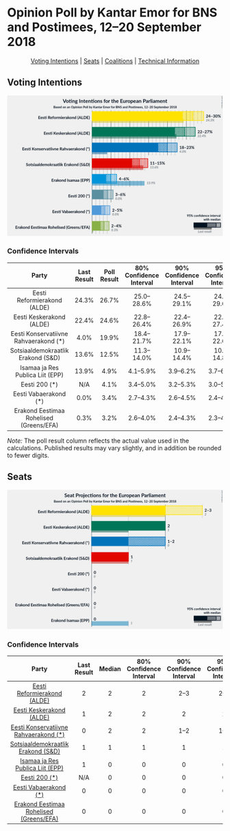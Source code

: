 # Opinion Poll by Kantar Emor for BNS and Postimees, 12–20 September 2018

<p align="center"><a href="#voting-intentions">Voting Intentions</a> | <a href="#seats">Seats</a> | <a href="#coalitions">Coalitions</a> | <a href="#technical-information">Technical Information</a></p>

## Voting Intentions

![Graph with voting intentions not yet produced](2018-09-20-KantarEmor.png "Voting Intentions")

### Confidence Intervals

| Party | Last Result | Poll Result | 80% Confidence Interval | 90% Confidence Interval | 95% Confidence Interval | 99% Confidence Interval |
|:-----:|:-----------:|:-----------:|:-----------------------:|:-----------------------:|:-----------------------:|:-----------------------:|
| Eesti Reformierakond (ALDE) | 24.3% | 26.7% | 25.0–28.6% |24.5–29.1% |24.0–29.6% |23.2–30.5% |
| Eesti Keskerakond (ALDE) | 22.4% | 24.6% | 22.8–26.4% |22.4–26.9% |22.0–27.4% |21.2–28.3% |
| Eesti Konservatiivne Rahvaerakond (*) | 4.0% | 19.9% | 18.4–21.7% |17.9–22.1% |17.5–22.6% |16.8–23.4% |
| Sotsiaaldemokraatlik Erakond (S&D) | 13.6% | 12.5% | 11.3–14.0% |10.9–14.4% |10.6–14.8% |10.0–15.5% |
| Isamaa ja Res Publica Liit (EPP) | 13.9% | 4.9% | 4.1–5.9% |3.9–6.2% |3.7–6.5% |3.4–7.0% |
| Eesti 200 (*) | N/A | 4.1% | 3.4–5.0% |3.2–5.3% |3.0–5.6% |2.7–6.0% |
| Eesti Vabaerakond (*) | 0.0% | 3.4% | 2.7–4.3% |2.6–4.5% |2.4–4.7% |2.1–5.2% |
| Erakond Eestimaa Rohelised (Greens/EFA) | 0.3% | 3.2% | 2.6–4.0% |2.4–4.3% |2.3–4.5% |2.0–4.9% |

*Note:* The poll result column reflects the actual value used in the calculations. Published results may vary slightly, and in addition be rounded to fewer digits.

## Seats

![Graph with seats not yet produced](2018-09-20-KantarEmor-seats.png "Seats")

### Confidence Intervals

| Party | Last Result | Median | 80% Confidence Interval | 90% Confidence Interval | 95% Confidence Interval | 99% Confidence Interval |
|:-----:|:-----------:|:------:|:-----------------------:|:-----------------------:|:-----------------------:|:-----------------------:|
| <a href="#eesti-reformierakond-(alde)">Eesti Reformierakond (ALDE)</a> | 2 | 2 | 2 |2–3 |2–3 |2–3 |
| <a href="#eesti-keskerakond-(alde)">Eesti Keskerakond (ALDE)</a> | 1 | 2 | 2 |2 |2 |2–3 |
| <a href="#eesti-konservatiivne-rahvaerakond-(*)">Eesti Konservatiivne Rahvaerakond (*)</a> | 0 | 2 | 2 |1–2 |1–2 |1–2 |
| <a href="#sotsiaaldemokraatlik-erakond-(s&d)">Sotsiaaldemokraatlik Erakond (S&D)</a> | 1 | 1 | 1 |1 |1 |1 |
| <a href="#isamaa-ja-res-publica-liit-(epp)">Isamaa ja Res Publica Liit (EPP)</a> | 1 | 0 | 0 |0 |0 |0 |
| <a href="#eesti-200-(*)">Eesti 200 (*)</a> | N/A | 0 | 0 |0 |0 |0 |
| <a href="#eesti-vabaerakond-(*)">Eesti Vabaerakond (*)</a> | 0 | 0 | 0 |0 |0 |0 |
| <a href="#erakond-eestimaa-rohelised-(greens/efa)">Erakond Eestimaa Rohelised (Greens/EFA)</a> | 0 | 0 | 0 |0 |0 |0 |

